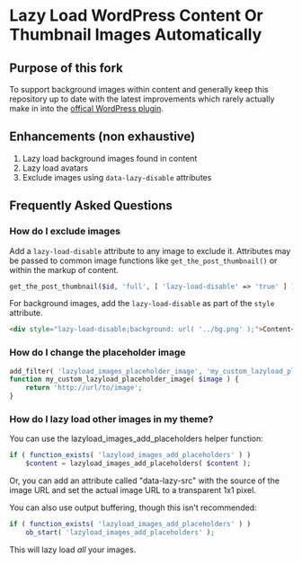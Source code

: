 # Lazy Load WordPress Content Or Thumbnail Images Automatically

## Purpose of this fork
To support background images within content and generally keep this repository up to date with the latest improvements which 
rarely actually make in into the [offical WordPress plugin](https://wordpress.org/plugins/lazy-load/).


## Enhancements (non exhaustive)
1. Lazy load background images found in content
2. Lazy load avatars 
3. Exclude images using `data-lazy-disable` attributes

## Frequently Asked Questions

### How do I exclude images
Add a `lazy-load-disable` attribute to any image to exclude it. Attributes may be passed to common image functions like `get_the_post_thumbnail()` or within the markup of content.

```php
get_the_post_thumbnail($id, 'full', [ 'lazy-load-disable' => 'true' ] );
```

For background images, add the `lazy-load-disable` as part of the `style` attribute.

```html
<div style="lazy-load-disable;background: url( '../bg.png' );">Content</div>
```

### How do I change the placeholder image

```php
add_filter( 'lazyload_images_placeholder_image', 'my_custom_lazyload_placeholder_image' );
function my_custom_lazyload_placeholder_image( $image ) {
	return 'http://url/to/image';
}
```

### How do I lazy load other images in my theme?

You can use the lazyload_images_add_placeholders helper function:


```php
if ( function_exists( 'lazyload_images_add_placeholders' ) )
	$content = lazyload_images_add_placeholders( $content );
```

Or, you can add an attribute called "data-lazy-src" with the source of the image URL and set the actual image URL to a transparent 1x1 pixel.

You can also use output buffering, though this isn't recommended:

```php
if ( function_exists( 'lazyload_images_add_placeholders' ) )
	ob_start( 'lazyload_images_add_placeholders' );
```

This will lazy load <em>all</em> your images.
